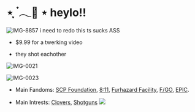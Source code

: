 # ⋆ ִֶָ ๋𓂃🎐 ⋆ heylo!!
![IMG-8857](https://github.com/user-attachments/assets/5afaa130-b792-4177-af7d-fb6ff28fd68a)
i need to redo this ts sucks ASS

- $9.99 for a twerking video

- they shot eachother

![IMG-0021](https://github.com/user-attachments/assets/bcd2053a-bcab-4968-afab-740e93206afe)

![IMG-0023](https://github.com/user-attachments/assets/227030ef-dfa4-4874-98a0-c018541adb7d)

- Main Fandoms: [SCP Foundation](https://scp-wiki.wikidot.com/), [8:11](https://goth-6669.itch.io/811), [Furhazard Facility](https://www.roblox.com/games/7341390084/Furhazard-Facility), [F/GO](https://en.wikipedia.org/wiki/Fate/Grand_Order), [EPIC](https://epicthemusical.fandom.com/wiki/EPIC:_The_Musical).

- Main Intrests: [Clovers](https://en.wikipedia.org/wiki/Clover), [Shotguns](https://en.wikipedia.org/wiki/Shotgun)
![](https://komarev.com/ghpvc/?username=istaredtothefaceofgodanditstaredback-j&color=blueviolet)
